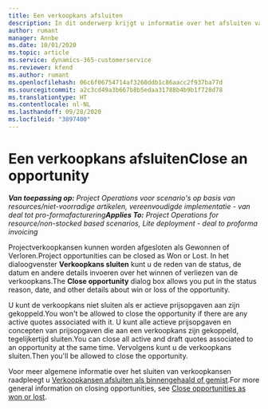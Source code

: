 ```yaml
---
title: Een verkoopkans afsluiten
description: In dit onderwerp krijgt u informatie over het afsluiten van een projectverkoopkans.
author: rumant
manager: Annbe
ms.date: 10/01/2020
ms.topic: article
ms.service: dynamics-365-customerservice
ms.reviewer: kfend
ms.author: rumant
ms.openlocfilehash: 06c6f06754714af3260ddb1c86aacc2f937ba77d
ms.sourcegitcommit: a2c3cd49a3b667b8b5edaa31788b4b9b1f728d78
ms.translationtype: HT
ms.contentlocale: nl-NL
ms.lasthandoff: 09/28/2020
ms.locfileid: "3897400"
---
```

# <a name="close-an-opportunity"></a><span data-ttu-id="27a22-103">Een verkoopkans afsluiten</span><span class="sxs-lookup"><span data-stu-id="27a22-103">Close an opportunity</span></span>

<span data-ttu-id="27a22-104">_**Van toepassing op:** Project Operations voor scenario's op basis van resources/niet-voorradige artikelen, vereenvoudigde implementatie - van deal tot pro-formafacturering_</span><span class="sxs-lookup"><span data-stu-id="27a22-104">_**Applies To:** Project Operations for resource/non-stocked based scenarios, Lite deployment - deal to proforma invoicing_</span></span>

<span data-ttu-id="27a22-105">Projectverkoopkansen kunnen worden afgesloten als Gewonnen of Verloren.</span><span class="sxs-lookup"><span data-stu-id="27a22-105">Project opportunities can be closed as Won or Lost.</span></span> <span data-ttu-id="27a22-106">In het dialoogvenster **Verkoopkans sluiten** kunt u de reden van de status, de datum en andere details invoeren over het winnen of verliezen van de verkoopkans.</span><span class="sxs-lookup"><span data-stu-id="27a22-106">The **Close opportunity** dialog box allows you put in the status reason, date, and other details about win or loss of the opportunity.</span></span>

<span data-ttu-id="27a22-107">U kunt de verkoopkans niet sluiten als er actieve prijsopgaven aan zijn gekoppeld.</span><span class="sxs-lookup"><span data-stu-id="27a22-107">You won't be allowed to close the opportunity if there are any active quotes associated with it.</span></span> <span data-ttu-id="27a22-108">U kunt alle actieve prijsopgaven en concepten van prijsopgaven die aan een verkoopkans zijn gekoppeld, tegelijkertijd sluiten.</span><span class="sxs-lookup"><span data-stu-id="27a22-108">You can close all active and draft quotes associated to an opportunity at the same time.</span></span> <span data-ttu-id="27a22-109">Vervolgens kunt u de verkoopkans sluiten.</span><span class="sxs-lookup"><span data-stu-id="27a22-109">Then you'll be allowed to close the opportunity.</span></span>

<span data-ttu-id="27a22-110">Voor meer algemene informatie over het sluiten van verkoopkansen raadpleegt u [Verkoopkansen afsluiten als binnengehaald of gemist](https://docs.microsoft.com/dynamics365/sales-enterprise/close-opportunity-won-lost-sales).</span><span class="sxs-lookup"><span data-stu-id="27a22-110">For more general information on closing opportunities, see [Close opportunities as won or lost](https://docs.microsoft.com/dynamics365/sales-enterprise/close-opportunity-won-lost-sales).</span></span>

